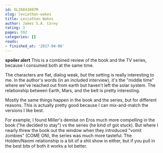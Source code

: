 ```yaml
---
id: OL26843807M
slug: leviathan-wakes
title: Leviathan Wakes
author: James S.A. Corey
rating: 3
pages: 592
categories: []
reads:
- finished_at: '2017-04-06'
---
```

**spoiler alert** This is a combined review of the book and the TV series, because I consumed both at the same time.

The characters are flat, dialog weak, but the setting is really interesting to me. In the author's words (in an included interview), it's the "middle time" where we've reached out from earth but haven't left the solar system. The relationship between Earth, Mars, and the belt is pretty interesting.

Mostly the same things happen in the book and the series, but for different reasons. This is actually pretty good because I can mix-and-match the versions I like best.

For example, I found Miller's demise on Eros much more compelling in the book ("he decided to stay") vs the series (he kind of got stuck). But where I nearly threw the book out the window when they introduced "vomit zombies" (COME ON), the series was much more tasteful. The Holden/Naomi relationship is a bit of a shit show in either, but if you pull in the best bits of both it works a lot better.
